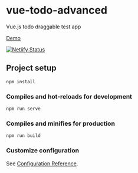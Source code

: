 # vue-todo-advanced

Vue.js todo draggable test app

[Demo](https://vue-todo-advanced.netlify.app/)

[![Netlify Status](https://api.netlify.com/api/v1/badges/922e3d1a-9313-4d3c-a93a-6ac75fcaf937/deploy-status)](https://app.netlify.com/sites/vue-todo-advanced/deploys)

## Project setup
```
npm install
```

### Compiles and hot-reloads for development
```
npm run serve
```

### Compiles and minifies for production
```
npm run build
```

### Customize configuration
See [Configuration Reference](https://cli.vuejs.org/config/).
